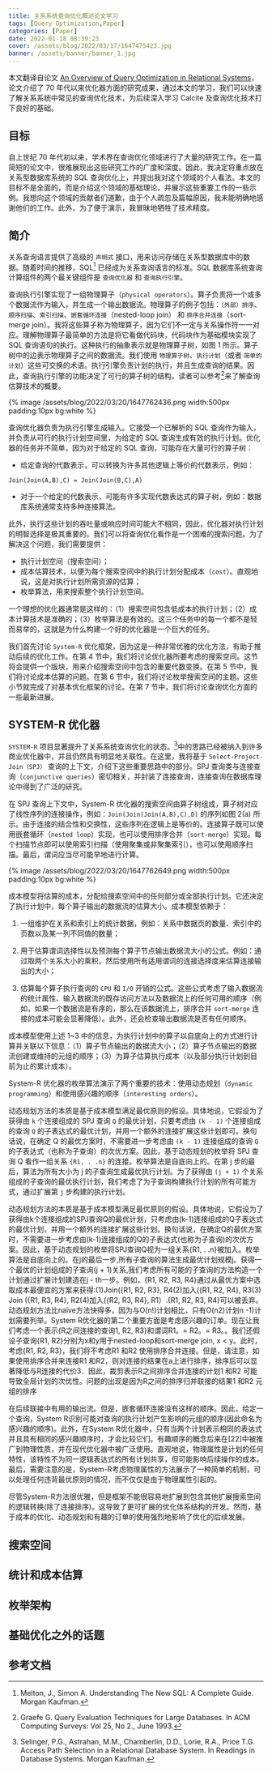 ```yaml
---
title: 关系系统查询优化概述论文学习
tags: [Query Optimization,Paper]
categories: [Paper]
date: 2022-01-18 08:39:23
cover: /assets/blog/2022/03/17/1647475423.jpg
banner: /assets/banner/banner_1.jpg
---
```


本文翻译自论文 [An Overview of Query Optimization in Relational Systems](https://web.stanford.edu/class/cs345d-01/rl/chaudhuri98.pdf)，论文介绍了 70 年代以来优化器方面的研究成果，通过本文的学习，我们可以快速了解关系系统中常见的查询优化技术，为后续深入学习 Calcite 及查询优化技术打下良好的基础。

## 目标

自上世纪 70 年代初以来，学术界在查询优化领域进行了大量的研究工作。在一篇简短的论文中，很难展现出这些研究工作的广度和深度。因此，我决定将重点放在关系型数据库系统的 SQL 查询优化上，并提出我对这个领域的个人看法。本文的目标不是全面的，而是介绍这个领域的基础理论，并展示这些重要工作的一些示例。我想向这个领域的贡献者们道歉，由于个人疏忽及篇幅原因，我未能明确地感谢他们的工作。此外，为了便于演示，我冒昧地牺牲了技术精度。

## 简介

关系查询语言提供了高级的 `声明式` 接口，用来访问存储在关系型数据库中的数据。随着时间的推移，SQL[^41] 已经成为关系查询语言的标准。SQL 数据库系统查询计算组件的两个最关键组件是 `查询优化器` 和 `查询执行引擎`。

查询执行引擎实现了一组物理算子（`physical operators`）。算子负责将一个或多个数据流作为输入，并生成一个输出数据流。物理算子的例子包括：`（外部）排序`、`顺序扫描`、`索引扫描`、`嵌套循环连接`（nested-loop join） 和 `排序合并连接`（sort-merge join）。我将这些算子称为物理算子，因为它们不一定与关系操作符一一对应。理解物理算子最简单的方法是将它看做代码块，代码块作为基础模块实现了 SQL 查询语句的执行。这种执行的抽象表示就是物理算子树，如图 1 所示。算子树中的边表示物理算子之间的数据流。我们使用 `物理算子树`、`执行计划`（或者 `简单的计划`）这些可交换的术语。执行引擎负责计划的执行，并且生成查询的结果。因此，查询执行引擎的功能决定了可行的算子树的结构。读者可以参考[^20]来了解查询估算技术的概要。

{% image /assets/blog/2022/03/20/1647762436.png width:500px padding:10px bg:white %}

查询优化器负责为执行引擎生成输入。它接受一个已解析的 SQL 查询作为输入，并负责从可行的执行计划空间里，为给定的 SQL 查询生成有效的执行计划。优化器的任务并不简单，因为对于给定的 SQL 查询，可能存在大量可行的算子树：

* 给定查询的代数表示，可以转换为许多其他逻辑上等价的代数表示，例如：

```
Join(Join(A,B),C) = Join(Join(B,C),A)
```

* 对于一个给定的代数表示，可能有许多实现代数表达式的算子树，例如：数据库系统通常支持多种连接算法。

此外，执行这些计划的吞吐量或响应时间可能大不相同，因此，优化器对执行计划的明智选择是极其重要的。我们可以将查询优化看作是一个困难的搜索问题。为了解决这个问题，我们需要提供：

* 执行计划空间（搜索空间）；
* 成本估算技术，以便为每个搜索空间中的执行计划分配成本（`cost`）。直观地说，这是对执行计划所需资源的估算；
* 枚举算法，用来搜索整个执行计划空间。

一个理想的优化器通常是这样的：（1）搜索空间包含低成本的执行计划；（2）成本计算技术是准确的；（3）枚举算法是有效的。这三个任务中的每一个都不是轻而易举的，这就是为什么构建一个好的优化器是一个巨大的任务。

我们首先讨论 `System-R` 优化框架，因为这是一种非常优雅的优化方法，有助于推动后续的优化工作。在第 4 节中，我们将讨论优化器所要考虑的搜索空间。这节将会提供一个版块，用来介绍搜索空间中包含的重要代数变换。在第 5 节中，我们将讨论成本估算的问题。在第 6 节中，我们将讨论枚举搜索空间的主题。这些小节就完成了对基本优化框架的讨论。在第 7 节中，我们将讨论查询优化方面的一些最新进展。

## SYSTEM-R 优化器

`SYSTEM-R` 项目显著提升了关系系统查询优化的状态。[^55]中的思路已经被纳入到许多商业优化器中，并且仍然具有明显地关联性。在这里，我将基于 `Select-Project-Join（SPJ）` 查询的上下文，介绍下这些重要思路中的部分。SPJ 查询类与连接查询（`conjunctive queries`）密切相关，并封装了连接查询，连接查询在数据库理论中得到了广泛的研究。

在 SPJ 查询上下文中，System-R 优化器的搜索空间由算子树组成，算子树对应了线性序列的连接操作，例如：`Join(Join(Join(A,B),C),D)` 的序列如图 2(a) 所示。由于连接的结合性和交换性，这些序列在逻辑上是等价的。连接算子既可以使用嵌套循环（`nested loop`）实现，也可以使用排序合并（`sort-merge`）实现。每个扫描节点即可以使用索引扫描（使用聚集或非聚集索引），也可以使用顺序扫描。最后，谓词应当尽可能早地进行计算。

{% image /assets/blog/2022/03/20/1647762649.png width:500px padding:10px bg:white %}

成本模型将估算的成本，分配给搜索空间中的任何部分或全部执行计划。它还决定了执行计划中，每个算子输出的数据流的估算大小。成本模型依赖于：

1. 一组维护在关系和索引上的统计数据，例如：关系中数据页的数量、索引中的页数以及某一列不同值的数量；

2. 用于估算谓词选择性以及预测每个算子节点输出数据流大小的公式。例如：通过取两个关系大小的乘积，然后使用所有适用谓词的连接选择度来估算连接输出的大小；

3. 估算每个算子执行查询的 `CPU` 和 `I/O` 开销的公式。这些公式考虑了输入数据流的统计属性、输入数据流的既存访问方法以及数据流上的任何可用的顺序（例如，如果一个数据流是有序的，那么在该数据流上，排序合并 `sort-merge` 连接的成本可能会显著降低）。此外，还会检查输出数据流是否有任何顺序。

成本模型使用上述 1~3 中的信息，为执行计划中的算子以自底向上的方式进行计算并关联以下信息：（1）算子节点输出的数据流大小；（2）算子节点输出的数据流创建或维持的元组的顺序；（3）为算子估算执行成本（以及部分执行计划到目前为止的累计成本）。

System-R 优化器的枚举算法演示了两个重要的技术：使用动态规划（`dynamic programming`）和使用感兴趣的顺序（`interesting orders`）。

动态规划方法的本质是基于成本模型满足最优原则的假设。具体地说，它假设为了获得由 `k` 个连接组成的 SPJ 查询 `Q` 的最优计划，只要考虑由 `(k - 1)` 个连接组成的查询 `Q` 的子表达式的最优计划，并用一个额外的连接扩展这些计划即可。换句话说，在确定 Q 的最优方案时，不需要进一步考虑由 `(k - 1)` 连接组成的查询 `Q` 的子表达式（也称为子查询）的次优方案。因此，基于动态规划的枚举将 SPJ 查询 Q 看作一组关系 `{R1, . .n}` 的连接。枚举算法是自底向上的。在第 j 步的最后，算法为所有大小为 j 的子查询生成最优执行计划。为了获得由 `(j + 1)` 个关系组成的子查询的最优执行计划，我们考虑了为子查询构建执行计划的所有可能方式，通过扩展第 `j` 步构建的执行计划。



动态规划方法的本质是基于成本模型满足最优原则的假设。具体地说，它假设为了获得由k个连接组成的SPJ查询Q的最优计划，只考虑由(k-1)连接组成的Q子表达式的最优计划，并用一个额外的连接扩展这些计划。换句话说，在确定Q的最优方案时，不需要进一步考虑由(k-1)连接组成的Q的子表达式(也称为子查询)的次优方案。因此，基于动态规划的枚举将SPJ查询Q视为一组关系{R1, . .n}被加入。枚举算法是自底向上的。在j的最后一步,所有子查询的算法生成最优计划规模j。获得一个最优的计划组成的子查询(j + 1)关系,我们考虑所有可能的子查询的方法构造一个计划通过扩展计划建造在j - th一步。例如，{R1, R2, R3, R4}通过从最优方案中选取成本最便宜的方案来获得:(1)Join({R1, R2, R3}, R4(2)加入({R1, R2, R4}, R3(3) Join ({R1, R3, R4}, R2(4)加入({R2, R3, R4}, R1）.{R1, R2, R3, R4}可以被丢弃。动态规划方法比naïve方法快得多，因为与O(n!)计划相比，只有O(n2)计划n -1)计划需要列举。System R优化器的第二个重要方面是考虑感兴趣的订单。现在让我们考虑一个表示{R之间连接的查询1, R2, R3}和谓词R1。= R2。= R3。。我们还假设子查询{R1, R2}分别为x和y用于nested-loop和sort-merge join, x < y。此时，考虑{R1, R2, R3}，我们将不考虑R1 和R2 使用排序合并连接。但是，请注意，如果使用排序合并来连接R1 和R2，则对连接的结果在a上进行排序，排序后可以显著降低与R连接的代价3．因此，裁剪表示R之间排序合并连接的计划1 和R2 可能导致全局计划的次优性。问题的出现是因为R之间的排序归并联接的结果1 和R2 元组的排序

在后续联接中有用的输出流。但是，嵌套循环连接没有这样的顺序。因此，给定一个查询，System R识别可能对查询的执行计划产生影响的元组的顺序(因此命名为感兴趣的顺序)。此外，在System R优化器中，只有当两个计划表示相同的表达式并且具有相同的感兴趣顺序时，才会比较它们。有趣顺序的概念后来在[22]中被推广到物理性质，并在现代优化器中被广泛使用。直观地说，物理属性是计划的任何特性，该特性不为同一逻辑表达式的所有计划共享，但可能影响后续操作的成本。最后，需要注意的是，System-R考虑物理属性的方法展示了一种简单的机制，可以处理任何违背最优原则的情况，而不仅仅是由于物理属性引起的。

尽管System-R方法很优雅，但是框架不能很容易地扩展到包含其他扩展搜索空间的逻辑转换(除了连接排序)。这导致了更可扩展的优化体系结构的开发。然而，基于成本的优化、动态规划和有趣的订单的使用强烈地影响了优化的后续发展。



## 搜索空间



## 统计和成本估算



## 枚举架构



## 基础优化之外的话题



## 参考文档

[^1]: Apers, P.M.G., Hevner, A.R., Yao, S.B. Optimization Algorithms for Distributed Queries. IEEE Transactions on Software Engineering, Vol 9:1, 1983.
[^2]: Bancilhon, F., Maier, D., Sagiv, Y., Ullman, J.D. Magic sets and other strange ways to execute logic programs. In Proc. of ACM PODS, 1986.
[^3]: Bernstein, P.A., Goodman, N., Wong, E., Reeve, C.L, Rothnie, J. Query Processing in a System for Distributed Databases (SDD-1), ACM TODS 6:4 (Dec 1981).
[^4]: Chaudhuri, S., Shim K. An Overview of Cost-based Optimization of Queries with Aggregates. IEEE DE Bulletin, Sep. 1995. (Special Issue on Query Processing).
[^5]: Chaudhuri, S., Shim K. Including Group-By in Query Optimization. In Proc. of VLDB, Santiago, 1994.
[^6]: Chaudhuri, S., Shim K. Query Optimization with aggregate views: In Proc. of EDBT, Avignon, 1996.
[^7]: Chaudhuri, S., Dayal, U. An Overview of Data Warehousing and OLAP Technology. In ACM SIGMOD Record, March 1997.
[^8]: Chaudhuri, S., Shim K. Optimization of Queries with User-defined Predicates. In Proc. of VLDB, Mumbai, 1996.
[^9]: Chaudhuri, S., Krishnamurthy, R., Potamianos, S., Shim K. Optimizing Queries with Materialized Views. In Proc. of IEEE Data Engineering Conference, Taipei, 1995.
[^10]: Chaudhuri, S., Gravano, L. Optimizing Queries over Multimedia Repositories. In Proc. of ACM SIGMOD, Montreal, 1996.
[^11]: Chaudhuri, S., Motwani, R., Narasayya, V. Random Sampling for Histogram Construction: How much is enough? In Proc. of ACM SIGMOD, Seattle, 1998.
[^12]: Chimenti D., Gamboa R., Krishnamurthy R. Towards an Open Architecture for LDL. In Proc. of VLDB, Amsterdam, 1989.
[^13]: Dayal, U. Of Nests and Trees: A Unified Approach to Processing Queries That Contain Nested Subqueries, Aggregates and Quantifiers. In Proc. of VLDB, 1987.
[^14]: Fagin, R. Combining Fuzzy Information from Multiple Systems. In Proc. of ACM PODS, 1996.
[^15]: Finkelstein S., Common Expression Analysis in Database Applications. In Proc. of ACM SIGMOD, Orlando, 1982.
[^16]: Ganski, R.A., Long, H.K.T. Optimization of Nested SQL Queries Revisited. In Proc. of ACM SIGMOD, San Francisco, 1987.
[^17]: Gassner, P., Lohman, G., Schiefer, K.B. Query Optimization in the IBM DB2 Family. IEEE Data Engineering Bulletin, Dec. 1993.
[^18]: Gibbons, P.B., Matias, Y., Poosala, V. Fast Incremental Maintenance of Approximate Histograms. In Proc. of VLDB, Athens, 1997.
[^19]: Graefe, G., Ward K. Dynamic Query Evaluation Plans. In Proc. of ACM SIGMOD, Portland, 1989.
[^20]: Graefe G. Query Evaluation Techniques for Large Databases. In ACM Computing Surveys: Vol 25, No 2., June 1993.
[^21]: Graefe, G. The Cascades Framework for Query Optimization. In Data Engineering Bulletin. Sept. 1995.
[^22]: Graefe, G., Dewitt D.J. The Exodus Optimizer Generator. In Proc. of ACM SIGMOD, San Francisco, 1987.
[^23]: Graefe, G., McKenna, W.J. The Volcano Optimizer Generator: Extensibility and Efficient Search. In Proc. of the IEEE Conference on Data Engineering, Vienna, 1993.
[^24]: Gray, J., Bosworth, A., Layman A., Pirahesh H. Data Cube: A Relational Aggregation Operator Generalizing Group-by, Cross-Tab, and Sub-Totals. In Proc. of IEEE Conference on Data Engineering, New Orleans, 1996.
[^25]: Gupta A., Harinarayan V., Quass D. Aggregate-query processing in data warehousing environments. In Proc. of VLDB, Zurich, 1995.
[^26]: Haas, L., Freytag, J.C., Lohman, G.M., Pirahesh, H. Extensible Query Processing in Starburst. In Proc. of ACM SIGMOD, Portland, 1989.
[^27]: Haas, P.J., Naughton, J.F., Seshadri, S., Stokes, L. Sampling-Based Estimation of the Number of Distinct Values of an Attribute. In Proc. of VLDB, Zurich, 1995.
[^28]: Hasan, W. Optimization of SQL Queries for Parallel Machines. LNCS 1182, Springer-Verlag, 1996.
[^29]: Hellerstein J.M., Stonebraker, M. Predicate Migration: Optimization queries with expensive predicates. In Proc. of ACM SIGMOD, Washington D.C., 1993.
[^30]: Hellerstein, J.M. Predicate Migration placement. In Proc. of ACM SIGMOD, Minneapolis, 1994.
[^31]: Hong, W., Stonebraker, M. Optimization of Parallel Query Execution Plans in XPRS. In Proc. of Conference on Parallel and Distributed Information Systems. 1991.
[^32]: Hong, W. Parallel Query Processing Using Shared Memory Multiprocessors and Disk Arrays. Ph.D. Thesis, University of California, Berkeley, 1992.
[^33]: Ioannidis, Y., Ng, R.T., Shim, K., Sellis, T. Parametric Query Optimization. In Proc. of VLDB, Vancouver, 1992.
[^34]: Ioannidis, Y.E. Universality of Serial Histograms. In Proc. of VLDB, Dublin, Ireland, 1993.
[^35]: Kim, W. On Optimizing an SQL-like Nested Query. ACM TODS, Vol 9, No. 3, 1982.
[^36]: Levy, A., Mumick, I.S., Sagiv, Y. Query Optimization by Predicate Move-Around. In Proc. of VLDB, Santiago, 1994.
[^37]: Lohman, G.M. Grammar-like Functional Rules for Representing Query Optimization Alternatives. In Proc. of ACM SIGMOD, 1988.
[^38]: Lohman. G., Mohan, C., Haas, L., Daniels, D., Lindsay, B., Selinger, P., Wilms, P. Query Processing in R*. In Query Processing in Database Systems. Springer Verlag, 1985.
[^39]: Mackert, L.F., Lohman, G.M. R* Optimizer Validation and Performance Evaluation For Distributed Queries. In Readings in Database Systems. Morgan Kaufman.
[^40]: Mackert, L.F., Lohman, G.M. R* Optimizer Validation and Performance Evaluation for Local Queries. In Proc. of ACM SIGMOD, 1986.
[^41]: Melton, J., Simon A. Understanding The New SQL: A Complete Guide. Morgan Kaufman.
[^42]: Mumick, I.S., Finkelstein, S., Pirahesh, H., Ramakrishnan, R.Magic is Relevant. In Proc. of ACM SIGMOD, Atlantic City, 1990.
[^43]: Mumick, I.S., Pirahesh, H. Implementation of Magic Sets in a Relational Database System. In Proc. of ACM SIGMOD, Montreal, 1994.
[^44]: Muralikrishna, M. Improved Unnesting Algorithms for Join Aggregate SQL Queries. In Proc. of VLDB, Vancouver, 1992.
[^45]: Muralikrishna M., Dewitt D.J. Equi-Depth Histograms for Estimating Selectivity Factors for Multi-Dimensional Queries, Proc. of ACM SIGMOD, Chicago, 1988.
[^46]: Ono, K., Lohman, G.M. Measuring the Complexity of Join Enumeration in Query Optimization. In Proc. of VLDB, Brisbane, 1990.
[^47]: Ozsu M.T., Valduriez, P. Principles of Distributed Database Systems. Prentice-Hall, 1991.
[^48]: Piatetsky-Shapiro, G., Connell, C. Accurate Estimation of the Number of Tuples Satisfying a Condition. In Proc. of ACM SIGMOD, 1984.
[^49]: Pirahesh, H., Hellerstein J.M., Hasan, W. Extensible/Rule Based Query Rewrite Optimization in Starburst. In Proc. of ACM SIGMOD 1992.
[^50]: Poosala, V., Ioannidis, Y., Haas, P., Shekita, E. Improved Histograms for Selectivity Estimation. In Proc. of ACM SIGMOD, Montreal, Canada 1996.
[^51]: Poosala, V., Ioannidis, Y.E. Selectivity Estimation Without the Attribute Value Independence Assumption. In Proc. of VLDB, Athens, 1997.
[^52]: Poosala, V., Ioannidis, Y.E., Haas, P.J., Shekita, E.J. Improved Histograms for Selectivity Estimation of Range Predicates In Proc. of ACM SIGMOD, Montreal, 1996.
[^53]: Rosenthal, A., Galindo-Legaria, C. Query Graphs, Implementing Trees, and Freely Reorderable Outerjoins. In Proc. of ACM SIGMOD, Atlantic City, 1990.
[^54]: Schneider, D.A. Complex Query Processing in Multiprocessor Database Machines. Ph.D. thesis, University of Wisconsin, Madison, Sept. 1990. Computer Sciences Technical Report 965.
[^55]: Selinger, P.G., Astrahan, M.M., Chamberlin, D.D., Lorie, R.A., Price T.G. Access Path Selection in a Relational Database System. In Readings in Database Systems. Morgan Kaufman.
[^56]: Seshadri P., et al. Cost Based Optimization for Magic: Algebra and Implementation. In Proc. of ACM SIGMOD, Montreal, 1996.
[^57]: Seshadri, P., Pirahesh, H., Leung, T.Y.C. Decorrelating complex queries. In Proc. of the IEEE International Conference on Data Engineering, 1996.
[^58]: Simmen, D., Shekita E., Malkemus T. Fundamental Techniques for Order Optimization. In Proc. of ACM SIGMOD, Montreal, 1996.
[^59]: Srivastava D., Dar S., Jagadish H.V., Levy A.: Answering Queries with Aggregation Using Views. Proc. of VLDB, Mumbai, 1996.
[^60]: Yan, Y.P., Larson P.A. Eager aggregation and lazy aggregation. In Proc. of VLDB Conference, Zurich, 1995.
[^61]: Yang, H.Z., Larson P.A. Query Transformation for PSJ-Queries. In Proc. of VLDB, 1987.